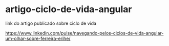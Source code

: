 # artigo-ciclo-de-vida-angular
link do artigo publicado sobre ciclo de vida


https://www.linkedin.com/pulse/navegando-pelos-ciclos-de-vida-angular-um-olhar-sobre-ferreira-erihe/
